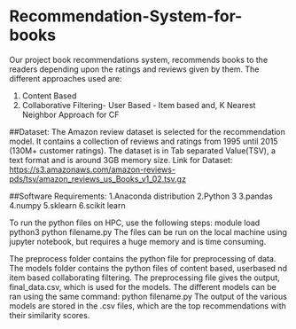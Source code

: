 # Recommendation-System-for-books
Our project book recommendations system, recommends books to the readers depending upon the ratings and reviews given by them.
The different approaches used are:
1. Content Based
2. Collaborative Filtering- User Based
                          - Item based
   and, K Nearest Neighbor Approach for CF
   
##Dataset:
The Amazon review dataset is selected for the recommendation model.
It contains a collection of reviews and ratings from 1995 until 2015 (130M+ customer ratings).
The dataset is in Tab separated Value(TSV), a text format and is  around 3GB memory size.
Link for Dataset:
https://s3.amazonaws.com/amazon-reviews-pds/tsv/amazon_reviews_us_Books_v1_02.tsv.gz


##Software Requirements:
1.Anaconda distribution
2.Python 3
3.pandas
4.numpy
5.sklearn
6.scikit learn



To run the python files on HPC, use the following steps:
module load python3
python filename.py
The files can be run on the local machine using jupyter notebook, but requires a huge memory and is time consuming.


The  preprocess folder contains the python file for preprocessing of data.
The models folder contains the python files of content based, userbased nd item based collaborating filtering.
The preprocessing file gives the output, final_data.csv, which is used for the models.
The different models can be ran using the same command: python filename.py
The output of the various models are stored in the .csv files, which are the top recommendations with their similarity scores.
